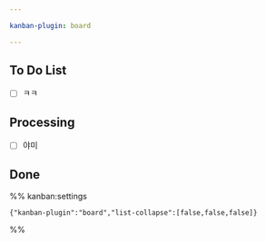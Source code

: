 ```yaml
---

kanban-plugin: board

---
```


## To Do List

- [ ] ㅋㅋ


## Processing

- [ ] 야미


## Done





%% kanban:settings
```
{"kanban-plugin":"board","list-collapse":[false,false,false]}
```
%%